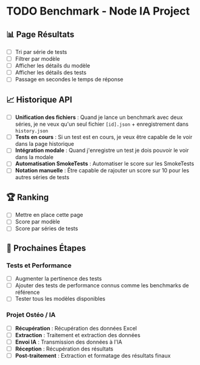 # TODO Benchmark - Node IA Project

## 📊 Page Résultats

- [ ] Tri par série de tests
- [ ] Filtrer par modèle
- [ ] Afficher les détails du modèle
- [ ] Afficher les détails des tests
- [ ] Passage en secondes le temps de réponse

## 📈 Historique API

- [ ] **Unification des fichiers** : Quand je lance un benchmark avec deux séries, je ne veux qu'un seul fichier `[id].json` + enregistrement dans `history.json`
- [ ] **Tests en cours** : Si un test est en cours, je veux être capable de le voir dans la page historique
- [ ] **Intégration modale** : Quand j'enregistre un test je dois pouvoir le voir dans la modale
- [ ] **Automatisation SmokeTests** : Automatiser le score sur les SmokeTests
- [ ] **Notation manuelle** : Être capable de rajouter un score sur 10 pour les autres séries de tests

## 🏆 Ranking

- [ ] Mettre en place cette page
- [ ] Score par modèle
- [ ] Score par séries de tests

## 🚀 Prochaines Étapes

### Tests et Performance

- [ ] Augmenter la pertinence des tests
- [ ] Ajouter des tests de performance connus comme les benchmarks de référence
- [ ] Tester tous les modèles disponibles

### Projet Ostéo / IA

- [ ] **Récupération** : Récupération des données Excel
- [ ] **Extraction** : Traitement et extraction des données
- [ ] **Envoi IA** : Transmission des données à l'IA
- [ ] **Réception** : Récupération des résultats
- [ ] **Post-traitement** : Extraction et formatage des résultats finaux
